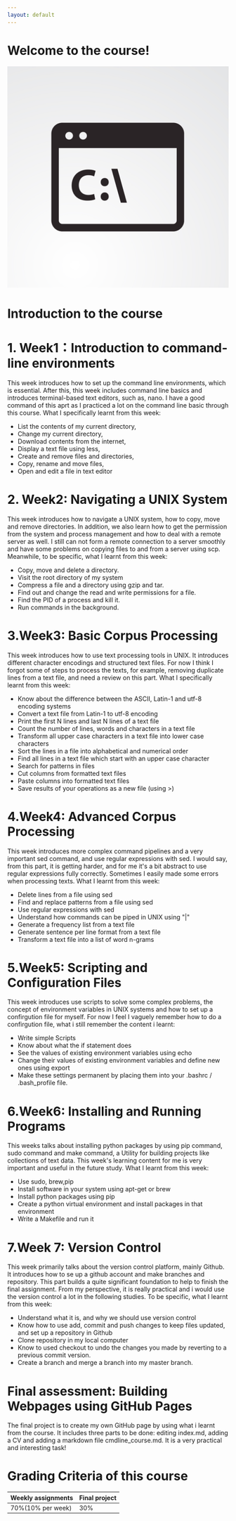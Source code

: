 ```yaml
---
layout: default
---
```

# Welcome to the course!
![cmd logo](./assets/images/cmd.jpg)
# Introduction to the course
# 1. Week1：Introduction to command-line environments
This week introduces how to set up the command line environments, which is essential. After this, this week includes  command line basics  and  introduces terminal-based text editors, such as, nano. I have a good command of this aprt as I practiced a lot on the command line basic through this course. What I specifically learnt from this week:
* List the contents of my current directory,
* Change my current directory, 
* Download contents from the internet, 
* Display a text file using less,
* Create and remove files and directories,
* Copy, rename and move files,
* Open and edit a file in text editor

# 2. Week2: Navigating a UNIX System
This week introduces how to navigate a UNIX system, how to copy, move and remove directories. In addition,  we also learn how to get the permission from the system and process management and how to deal with a remote server as well. I still can not form a remote connection to a server smoothly and have some problems on copying files to and from a server using scp. Meanwhile, to be specific, what I learnt from this week:
* Copy, move and delete a directory.
* Visit the root directory of my system
* Compress a file and a directory using gzip and tar.
* Find out and change the read and write permissions for a file.
* Find the PID of a process and kill it.
* Run commands in the background.

# 3.Week3: Basic Corpus Processing
This week introduces how to use text processing tools in UNIX. It introduces different character encodings and structured text files. For now I think I forgot some of steps to process the texts, for example, removing duplicate lines from a text file, and need a review on this part. What I specifically learnt from this week:
* Know about the difference between the ASCII, Latin-1 and utf-8 encoding systems
* Convert a text file from Latin-1 to utf-8 encoding
* Print the first N lines and last N lines of a text file
* Count the number of lines, words and characters in a text file  
* Transform all upper case characters in a text file into lower case characters
* Sort the lines in a file into alphabetical and numerical order
* Find all lines in a text file which start with an upper case character
* Search for patterns in files
* Cut columns from formatted text files
* Paste columns into formatted text files
* Save results of your operations as a new file (using >)

# 4.Week4: Advanced Corpus Processing
This week introduces more complex command pipelines and a very important sed command, and use regular expressions with sed. I would say, from this part, it is getting harder, and for me it's a bit abstract to use regular expressions fully correctly. Sometimes I easily made some errors when processing texts. What I learnt from this week:
* Delete lines from a file using sed
* Find and replace patterns from a file using sed
* Use regular expressions with sed
* Understand how commands can be piped in UNIX using "|"
* Generate a frequency list from a text file
* Generate sentence per line format from a text file
* Transform a text file into a list of word n-grams
  
# 5.Week5: Scripting and Configuration Files
This week introduces use scripts to solve some complex problems, the concept of environment variables in UNIX systems and how to set up a confirgution file for myself. For now I feel I vaguely remember how to do a confirgution file, what i still remember the content i learnt:
* Write simple Scripts
* Know about what the if statement does
* See the values ​​of existing environment variables using echo
* Change their values ​​of existing environment variables and define new ones using export
* Make these settings permanent by placing them into your .bashrc / .bash_profile file.

# 6.Week6: Installing and Running Programs
This weeks talks about installing python packages by using pip command, sudo command and make command, a Utility for building projects like collections of text data. This week's learning content for me is very important and useful in the future study. What I learnt from this week:
* Use sudo, brew,pip
* Install software in your system using apt-get or brew
* Install python packages using pip
* Create a python virtual environment and install packages in that environment
* Write a Makefile and run it

# 7.Week 7: Version Control
This week primarily talks about the version control platform, mainly Github. It introduces how to se up a github account and make branches and repository. This part builds a quite significant foundation to help to finish the final assignment. From my perspective, it is really practical and i would use the version control a lot in the following studies. To be specific, what I learnt from this week:
* Understand what it is, and why we should use version control
* Know how to use add, commit and push changes to keep files updated, and set up a repository in Github
* Clone repository in my local computer
* Know to used checkout to undo the changes you made by reverting to a previous commit version.
* Create a branch and merge a branch into my master branch.
  
# Final assessment: Building Webpages using GitHub Pages
The final project is to create my own GitHub page by using what i learnt from the course. It includes three parts to be done: editing index.md, adding a CV and adding a markdown file cmdline_course.md. It is a very practical and interesting task!

# Grading Criteria of this course

Weekly assignments | Final project
---  | ---
70%(10% per week) | 30%





  
